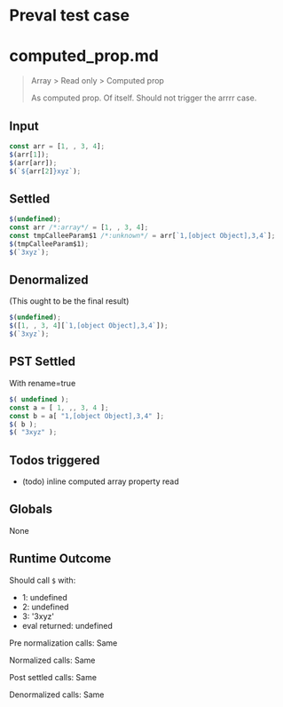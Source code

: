 # Preval test case

# computed_prop.md

> Array > Read only > Computed prop
>
> As computed prop. Of itself. Should not trigger the arrrr case.

## Input

`````js filename=intro
const arr = [1, , 3, 4];
$(arr[1]);
$(arr[arr]);
$(`${arr[2]}xyz`);
`````


## Settled


`````js filename=intro
$(undefined);
const arr /*:array*/ = [1, , 3, 4];
const tmpCalleeParam$1 /*:unknown*/ = arr[`1,[object Object],3,4`];
$(tmpCalleeParam$1);
$(`3xyz`);
`````


## Denormalized
(This ought to be the final result)

`````js filename=intro
$(undefined);
$([1, , 3, 4][`1,[object Object],3,4`]);
$(`3xyz`);
`````


## PST Settled
With rename=true

`````js filename=intro
$( undefined );
const a = [ 1, ,, 3, 4 ];
const b = a[ "1,[object Object],3,4" ];
$( b );
$( "3xyz" );
`````


## Todos triggered


- (todo) inline computed array property read


## Globals


None


## Runtime Outcome


Should call `$` with:
 - 1: undefined
 - 2: undefined
 - 3: '3xyz'
 - eval returned: undefined

Pre normalization calls: Same

Normalized calls: Same

Post settled calls: Same

Denormalized calls: Same

